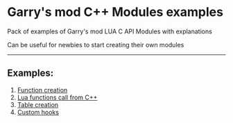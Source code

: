 # Garry's mod C++ Modules examples


Pack of examples of Garry's mod LUA C API Modules with explanations

Can be useful for newbies to start creating their own modules


_______
## Examples:
1. [Function creation](https://github.com/Livelandr/gmod-module-examples/tree/master/FunctionsCreation)
2. [Lua functions call from C++](https://github.com/Livelandr/gmod-module-examples/tree/master/CallingLuaFunctions)
3. [Table creation](https://github.com/Livelandr/gmod-module-examples/tree/master/TableCreation)
4. [Custom hooks](https://github.com/Livelandr/gmod-module-examples/tree/master/CallingCustomHook)
